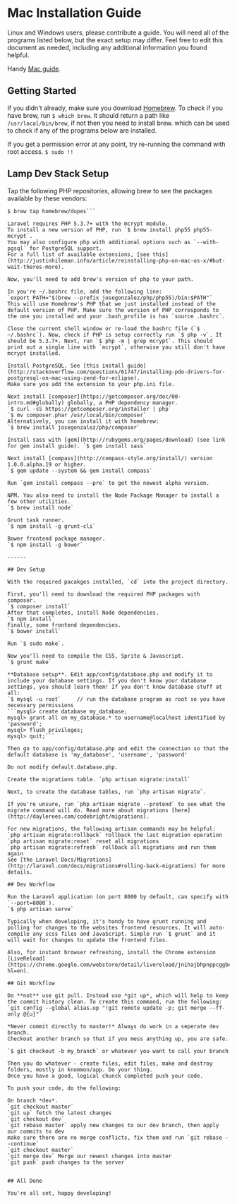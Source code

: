 # Mac Installation Guide

Linux and Windows users, please contribute a guide. You will need all of the programs listed below, but the exact setup may differ. Feel free to edit this document as needed, including any additional information you found helpful.

Handy [Mac guide](http://www.createdbypete.com/articles/php-54-development-on-os-x-with-mysql-and-laravel-4/).

## Getting Started

If you didn't already, make sure you download [Homebrew](http://brew.sh/).
To check if you have brew, run `$ which brew`. It should return a path like `/usr/local/bin/brew`, if not then you need to install brew. which can be used to check if any of the programs below are installed.

If you get a permission error at any point, try re-running the command with root access. 
`$ sudo !!`

## Lamp Dev Stack Setup

Tap the following PHP repositories, allowing brew to see the packages available by these vendors: 
```$ brew tap josegonzalez/homebrew-php  
$ brew tap homebrew/dupes```

Laravel requires PHP 5.3.7+ with the mcrypt module.  
To install a new version of PHP, run `$ brew install php55 php55-mcrypt`.  
You may also configure php with additional options such as `--with-pgsql` for PostgreSQL support.
For a full list of available extensions, [see this](http://justinhileman.info/article/reinstalling-php-on-mac-os-x/#but-wait-theres-more).

Now, you'll need to add brew's version of php to your path.

In you're ~/.bashrc file, add the following line:  
`export PATH="$(brew --prefix josegonzalez/php/php55)/bin:$PATH"`  
This will use Homebrew's PHP that we just installed instead of the default version of PHP. Make sure the version of PHP corresponds to the one you installed and your .bash_profile is has `source .bashrc`.

Close the current shell window or re-load the bashrc file (`$ . ~/.bashrc`). Now, check if PHP is setup correctly run `$ php -v`. It should be 5.3.7+. Next, run `$ php -m | grep mcrypt`. This should print out a single line with `mcrypt`, otherwise you still don't have mcrypt installed.

Install PostgreSQL. See [this install guide](http://stackoverflow.com/questions/61747/installing-pdo-drivers-for-postgresql-on-mac-using-zend-for-eclipse).  
Make sure you add the extension to your php.ini file.

Next install [composer](https://getcomposer.org/doc/00-intro.md#globally) globally, a PHP dependency manager.  
`$ curl -sS https://getcomposer.org/installer | php`  
`$ mv composer.phar /usr/local/bin/composer`  
Alternatively, you can install it with homebrew:  
`$ brew install josegonzalez/php/composer`

Install sass with [gem](http://rubygems.org/pages/download) (see link for gem install guide). `$ gem install sass`

Next install [compass](http://compass-style.org/install/) version 1.0.0.alpha.19 or higher.   
`$ gem update --system && gem install compass`

Run `gem install compass --pre` to get the newest alpha version.

NPM. You also need to install the Node Package Manager to install a few other utilities.  
`$ brew install node`

Grunt task runner.  
`$ npm install -g grunt-cli`

Bower frontend package manager.
`$ npm install -g bower`

------

## Dev Setup

With the required pacakges installed, `cd` into the project directory.

First, you'll need to download the required PHP packages with composer.  
`$ composer install`  
After that completes, install Node dependencies.  
`$ npm install`  
Finally, some frontend dependencies.  
`$ bower install`

Run `$ sudo make`.

Now you'll need to compile the CSS, Sprite & Javascript.  
`$ grunt make`

**Database setup**. Edit app/config/database.php and modify it to include your database settings. If you don't know your database settings, you should learn them! If you don't know database stuff at all:
`$ mysql -u root`     // run the database program as root so you have necessary permissions
```mysql> create database my_database;  
mysql> grant all on my_database.* to username@localhost identified by 'password';  
mysql> flush privileges;  
mysql> quit;```

Then go to app/config/database.php and edit the connection so that the default database is 'my_database', 'username', 'password'

Do not modify default.database.php. 

Create the migrations table. `php artisan migrate:install`

Next, to create the database tables, run `php artisan migrate`.

If you're unsure, run `php artisan migrate --pretend` to see what the migrate command will do. Read more about migrations [here](http://daylerees.com/codebright/migrations).

For new migrations, the following artisan commands may be helpful:
`php artisan migrate:rollback` rollback the last migration operation  
`php artisan migrate:reset` reset all migrations  
`php artisan migrate:refresh` rollback all migrations and run them again  
See [the Laravel Docs/Migrations](http://laravel.com/docs/migrations#rolling-back-migrations) for more details.

## Dev Workflow

Run the Laravel application (on port 8000 by default, can specify with `--port=8080`).  
`$ php artisan serve`

Typically when developing, it's handy to have grunt running and polling for changes to the websites frontend resources. It will auto-compile any scss files and JavaScript. Simple run `$ grunt` and it will wait for changes to update the frontend files.

Also, for instant browser refreshing, install the Chrome extension [LiveReload](https://chrome.google.com/webstore/detail/livereload/jnihajbhpnppcggbcgedagnkighmdlei?hl=en).

## Git Workflow

Do **not** use git pull. Instead use *git up*, which will help to keep the commit history clean. To create this command, run the following: `git config --global alias.up "!git remote update -p; git merge --ff-only @{u}"`

*Never commit directly to master!* Always do work in a seperate dev branch.  
Checkout another branch so that if you mess anything up, you are safe. 

`$ git checkout -b my_branch` or whatever you want to call your branch  

Then you do whatever - create files, edit files, make and destroy folders, mostly in knommon/app. Do your thing.
Once you have a good, logical chunck completed push your code.

To push your code, do the following:

On branch *dev*. 
`git checkout master`  
`git up` fetch the latest changes  
`git checkout dev`  
`git rebase master` apply new changes to our dev branch, then apply our commits to dev   
make sure there are no merge conflicts, fix them and run `git rebase --continue`  
`git checkout master`  
`git merge dev` Merge our newest changes into master  
`git push` push changes to the server  


## All Done

You're all set, happy developing!

